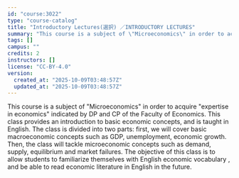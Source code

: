 ```yaml
---
id: "course:3022"
type: "course-catalog"
title: "Introductory Lectures(選択) ／INTRODUCTORY LECTURES"
summary: "This course is a subject of \"Microeconomics\" in order to acquire \"expertise in economics\" indicated by DP and CP of the …"
tags: []
campus: ""
credits: 2
instructors: []
license: "CC-BY-4.0"
version:
  created_at: "2025-10-09T03:48:57Z"
  updated_at: "2025-10-09T03:48:57Z"
---
```

This course is a subject of "Microeconomics" in order to acquire "expertise in economics" indicated by DP and CP of the Faculty of Economics. This class provides an introduction to basic economic concepts, and is taught in English. The class is divided into two parts: first, we will cover basic macroeconomic concepts such as GDP, unemployment, economic growth. Then, the class will tackle microeconomic concepts such as demand, supply, equilibrium and market failures. The objective of this class is to allow students to familiarize themselves with English economic vocabulary , and be able to read economic literature in English in the future.
